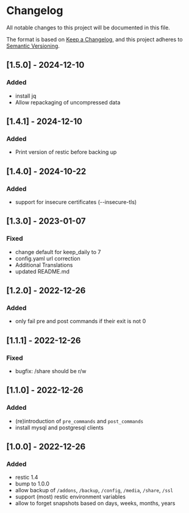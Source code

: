 # Changelog

All notable changes to this project will be documented in this file.

The format is based on [Keep a Changelog](https://keepachangelog.com/en/1.0.0/),
and this project adheres to [Semantic Versioning](https://semver.org/spec/v2.0.0.html).

## [1.5.0] - 2024-12-10

### Added

- install jq
- Allow repackaging of uncompressed data

## [1.4.1] - 2024-12-10

### Added

- Print version of restic before backing up

## [1.4.0] - 2024-10-22

### Added

- support for insecure certificates (--insecure-tls)

## [1.3.0] - 2023-01-07

### Fixed

- change default for keep\_daily to 7
- config.yaml url correction
- Additional Translations
- updated README.md

## [1.2.0] - 2022-12-26

### Added

- only fail pre and post commands if their exit is not 0

## [1.1.1] - 2022-12-26

### Fixed

- bugfix: /share should be r/w

## [1.1.0] - 2022-12-26

### Added

- (re)introduction of `pre_commands` and `post_commands`
- install mysql and postgresql clients

## [1.0.0] - 2022-12-26

### Added

- restic 1.4
- bump to 1.0.0
- allow backup of `/addons`, `/backup`, `/config`, `/media`, `/share`, `/ssl`
- support (most) restic environment variables
- allow to forget snapshots based on days, weeks, months, years
